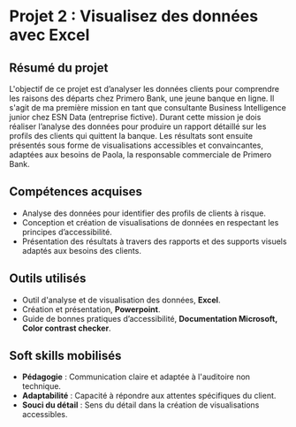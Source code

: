 
# Projet 2 : Visualisez des données avec Excel

## Résumé du projet
L'objectif de ce projet est d’analyser les données clients pour comprendre les raisons des départs chez Primero Bank, une jeune banque en ligne. 
Il s'agit de ma première mission en tant que consultante Business Intelligence junior chez ESN Data (entreprise fictive). 
Durant cette mission je dois réaliser l’analyse des données pour produire un rapport détaillé sur les profils des clients qui quittent la banque. 
Les résultats sont ensuite présentés sous forme de visualisations accessibles et convaincantes, adaptées aux besoins de Paola, la responsable commerciale de Primero Bank.

## Compétences acquises
- Analyse des données pour identifier des profils de clients à risque.
- Conception et création de visualisations de données en respectant les principes d’accessibilité.
- Présentation des résultats à travers des rapports et des supports visuels adaptés aux besoins des clients.
  
## Outils utilisés
- Outil d'analyse et de visualisation des données, **Excel**.
- Création et présentation, **Powerpoint**.
- Guide de bonnes pratiques d’accessibilité, **Documentation Microsoft, Color contrast checker**.

## Soft skills mobilisés
- **Pédagogie** : Communication claire et adaptée à l'auditoire non technique.
- **Adaptabilité** : Capacité à répondre aux attentes spécifiques du client.
- **Souci du détail** : Sens du détail dans la création de visualisations accessibles.
